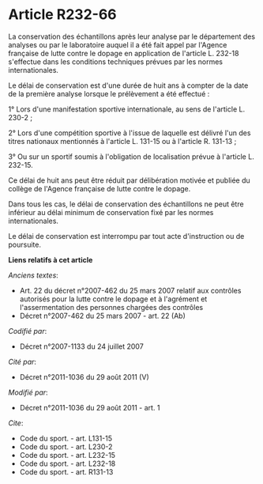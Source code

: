 # Article R232-66

La conservation des échantillons après leur analyse par le département des analyses ou par le laboratoire auquel il a été
fait appel par l'Agence française de lutte contre le dopage en application de l'article L. 232-18 s'effectue dans les
conditions techniques prévues par les normes internationales. 

Le délai de conservation est d'une durée de huit ans à compter de la date de la première analyse lorsque le prélèvement a été
effectué : 

1° Lors d'une manifestation sportive internationale, au sens de l'article L. 230-2 ; 

2° Lors d'une compétition sportive à l'issue de laquelle est délivré l'un des titres nationaux mentionnés à l'article L.
131-15 ou à l'article R. 131-13 ; 

3° Ou sur un sportif soumis à l'obligation de localisation prévue à l'article L. 232-15. 

Ce délai de huit ans peut être réduit par délibération motivée et publiée du collège de l'Agence française de lutte contre le
dopage. 

Dans tous les cas, le délai de conservation des échantillons ne peut être inférieur au délai minimum de conservation fixé par
les normes internationales. 

Le délai de conservation est interrompu par tout acte d'instruction ou de poursuite.

**Liens relatifs à cet article**

_Anciens textes_:

  - Art. 22 du décret n°2007-462 du 25 mars 2007 relatif aux contrôles autorisés pour la lutte contre le dopage et à l'agrément et l'assermentation des personnes chargées des contrôles
  - Décret n°2007-462 du 25 mars 2007 - art. 22 (Ab)

_Codifié par_:

  - Décret n°2007-1133 du 24 juillet 2007

_Cité par_:

  - Décret n°2011-1036 du 29 août 2011 (V)

_Modifié par_:

  - Décret n°2011-1036 du 29 août 2011 - art. 1

_Cite_:

  - Code du sport. - art. L131-15
  - Code du sport. - art. L230-2
  - Code du sport. - art. L232-15
  - Code du sport. - art. L232-18
  - Code du sport. - art. R131-13
